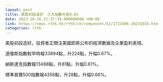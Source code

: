 ```yaml
---
layout: post
title: 美股初段造好　三大指數升逾0.6%
date: 2023-10-16 21:37:39.000000000 +08:00
link: https://news.rthk.hk/rthk/ch/component/k2/1723406-20231016.htm
categories: rthk
---
```


美股初段造好。投資者正關注美國即將公布的經濟數據及企業盈利表現。

道瓊斯指數較早時報33894點，升224點，升幅0.67%。

納斯達克指數報13488點，升81點，升幅0.61%。

標準普爾500指數報4356點，升28點，升幅0.66%。
